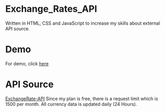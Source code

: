 # Exchange_Rates_API
Written in HTML, CSS and JavaScript to increase my skills about external API source.
# Demo
For demo, click [here](https://exchange-rates-api.vercel.app/)
# API Source
[ExchangeRate-API](https://www.exchangerate-api.com/)
Since my plan is free, there is a request limit which is 1500 per month.
All currency data is updated daily (24 Hours).
